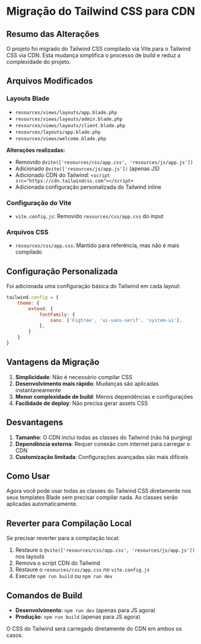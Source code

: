 # Migração do Tailwind CSS para CDN

## Resumo das Alterações

O projeto foi migrado do Tailwind CSS compilado via Vite para o Tailwind CSS via CDN. Esta mudança simplifica o processo de build e reduz a complexidade do projeto.

## Arquivos Modificados

### Layouts Blade
- `resources/views/layouts/app.blade.php`
- `resources/views/layouts/admin.blade.php`
- `resources/views/layouts/client.blade.php`
- `resources/layouts/app.blade.php`
- `resources/views/welcome.blade.php`

**Alterações realizadas:**
- Removido `@vite(['resources/css/app.css', 'resources/js/app.js'])`
- Adicionado `@vite(['resources/js/app.js'])` (apenas JS)
- Adicionado CDN do Tailwind: `<script src="https://cdn.tailwindcss.com"></script>`
- Adicionada configuração personalizada do Tailwind inline

### Configuração do Vite
- `vite.config.js`: Removido `resources/css/app.css` do input

### Arquivos CSS
- `resources/css/app.css`: Mantido para referência, mas não é mais compilado

## Configuração Personalizada

Foi adicionada uma configuração básica do Tailwind em cada layout:

```javascript
tailwind.config = {
    theme: {
        extend: {
            fontFamily: {
                sans: ['Figtree', 'ui-sans-serif', 'system-ui'],
            },
        }
    }
}
```

## Vantagens da Migração

1. **Simplicidade**: Não é necessário compilar CSS
2. **Desenvolvimento mais rápido**: Mudanças são aplicadas instantaneamente
3. **Menor complexidade de build**: Menos dependências e configurações
4. **Facilidade de deploy**: Não precisa gerar assets CSS

## Desvantagens

1. **Tamanho**: O CDN inclui todas as classes do Tailwind (não há purging)
2. **Dependência externa**: Requer conexão com internet para carregar o CDN
3. **Customização limitada**: Configurações avançadas são mais difíceis

## Como Usar

Agora você pode usar todas as classes do Tailwind CSS diretamente nos seus templates Blade sem precisar compilar nada. As classes serão aplicadas automaticamente.

## Reverter para Compilação Local

Se precisar reverter para a compilação local:

1. Restaure o `@vite(['resources/css/app.css', 'resources/js/app.js'])` nos layouts
2. Remova o script CDN do Tailwind
3. Restaure o `resources/css/app.css` no `vite.config.js`
4. Execute `npm run build` ou `npm run dev`

## Comandos de Build

- **Desenvolvimento**: `npm run dev` (apenas para JS agora)
- **Produção**: `npm run build` (apenas para JS agora)

O CSS do Tailwind será carregado diretamente do CDN em ambos os casos. 